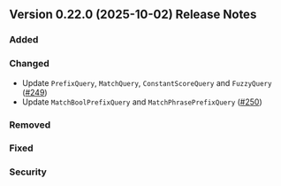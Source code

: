 ## Version 0.22.0 (2025-10-02) Release Notes


### Added

### Changed
- Update `PrefixQuery`, `MatchQuery`, `ConstantScoreQuery` and `FuzzyQuery`  ([#249](https://github.com/opensearch-project/opensearch-protobufs/pull/249))
- Update `MatchBoolPrefixQuery` and `MatchPhrasePrefixQuery` ([#250](https://github.com/opensearch-project/opensearch-protobufs/pull/250))
### Removed

### Fixed

### Security
